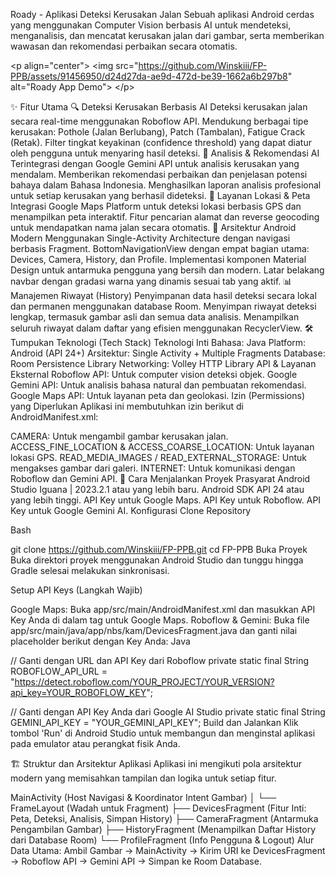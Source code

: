 Roady - Aplikasi Deteksi Kerusakan Jalan
Sebuah aplikasi Android cerdas yang menggunakan Computer Vision berbasis AI untuk mendeteksi, menganalisis, dan mencatat kerusakan jalan dari gambar, serta memberikan wawasan dan rekomendasi perbaikan secara otomatis.

&lt;p align="center">
&lt;img src="https://github.com/Winskiii/FP-PPB/assets/91456950/d24d27da-ae9d-472d-be39-1662a6b297b8" alt="Roady App Demo">
&lt;/p>

✨ Fitur Utama
🔍 Deteksi Kerusakan Berbasis AI
Deteksi kerusakan jalan secara real-time menggunakan Roboflow API.
Mendukung berbagai tipe kerusakan: Pothole (Jalan Berlubang), Patch (Tambalan), Fatigue Crack (Retak).
Filter tingkat keyakinan (confidence threshold) yang dapat diatur oleh pengguna untuk menyaring hasil deteksi.
🤖 Analisis & Rekomendasi AI
Terintegrasi dengan Google Gemini API untuk analisis kerusakan yang mendalam.
Memberikan rekomendasi perbaikan dan penjelasan potensi bahaya dalam Bahasa Indonesia.
Menghasilkan laporan analisis profesional untuk setiap kerusakan yang berhasil dideteksi.
📍 Layanan Lokasi & Peta
Integrasi Google Maps Platform untuk deteksi lokasi berbasis GPS dan menampilkan peta interaktif.
Fitur pencarian alamat dan reverse geocoding untuk mendapatkan nama jalan secara otomatis.
📱 Arsitektur Android Modern
Menggunakan Single-Activity Architecture dengan navigasi berbasis Fragment.
BottomNavigationView dengan empat bagian utama: Devices, Camera, History, dan Profile.
Implementasi komponen Material Design untuk antarmuka pengguna yang bersih dan modern.
Latar belakang navbar dengan gradasi warna yang dinamis sesuai tab yang aktif.
📊 Manajemen Riwayat (History)
Penyimpanan data hasil deteksi secara lokal dan permanen menggunakan database Room.
Menyimpan riwayat deteksi lengkap, termasuk gambar asli dan semua data analisis.
Menampilkan seluruh riwayat dalam daftar yang efisien menggunakan RecyclerView.
🛠️ Tumpukan Teknologi (Tech Stack)
Teknologi Inti
Bahasa: Java
Platform: Android (API 24+)
Arsitektur: Single Activity + Multiple Fragments
Database: Room Persistence Library
Networking: Volley HTTP Library
API & Layanan Eksternal
Roboflow API: Untuk computer vision deteksi objek.
Google Gemini API: Untuk analisis bahasa natural dan pembuatan rekomendasi.
Google Maps API: Untuk layanan peta dan geolokasi.
Izin (Permissions) yang Diperlukan
Aplikasi ini membutuhkan izin berikut di AndroidManifest.xml:

CAMERA: Untuk mengambil gambar kerusakan jalan.
ACCESS_FINE_LOCATION & ACCESS_COARSE_LOCATION: Untuk layanan lokasi GPS.
READ_MEDIA_IMAGES / READ_EXTERNAL_STORAGE: Untuk mengakses gambar dari galeri.
INTERNET: Untuk komunikasi dengan Roboflow dan Gemini API.
🚀 Cara Menjalankan Proyek
Prasyarat
Android Studio Iguana | 2023.2.1 atau yang lebih baru.
Android SDK API 24 atau yang lebih tinggi.
API Key untuk Google Maps.
API Key untuk Roboflow.
API Key untuk Google Gemini AI.
Konfigurasi
Clone Repository

Bash

git clone https://github.com/Winskiii/FP-PPB.git
cd FP-PPB
Buka Proyek
Buka direktori proyek menggunakan Android Studio dan tunggu hingga Gradle selesai melakukan sinkronisasi.

Setup API Keys (Langkah Wajib)

Google Maps: Buka app/src/main/AndroidManifest.xml dan masukkan API Key Anda di dalam tag <meta-data> untuk Google Maps.
Roboflow & Gemini: Buka file app/src/main/java/app/nbs/kam/DevicesFragment.java dan ganti nilai placeholder berikut dengan Key Anda:
Java

// Ganti dengan URL dan API Key dari Roboflow
private static final String ROBOFLOW_API_URL = "https://detect.roboflow.com/YOUR_PROJECT/YOUR_VERSION?api_key=YOUR_ROBOFLOW_KEY";

// Ganti dengan API Key Anda dari Google AI Studio
private static final String GEMINI_API_KEY = "YOUR_GEMINI_API_KEY";
Build dan Jalankan
Klik tombol 'Run' di Android Studio untuk membangun dan menginstal aplikasi pada emulator atau perangkat fisik Anda.

🏗️ Struktur dan Arsitektur Aplikasi
Aplikasi ini mengikuti pola arsitektur modern yang memisahkan tampilan dan logika untuk setiap fitur.

MainActivity (Host Navigasi & Koordinator Intent Gambar)
│
└── FrameLayout (Wadah untuk Fragment)
    ├── DevicesFragment (Fitur Inti: Peta, Deteksi, Analisis, Simpan History)
    ├── CameraFragment (Antarmuka Pengambilan Gambar)
    ├── HistoryFragment (Menampilkan Daftar History dari Database Room)
    └── ProfileFragment (Info Pengguna & Logout)
Alur Data Utama:
Ambil Gambar → MainActivity → Kirim URI ke DevicesFragment → Roboflow API → Gemini API → Simpan ke Room Database.
